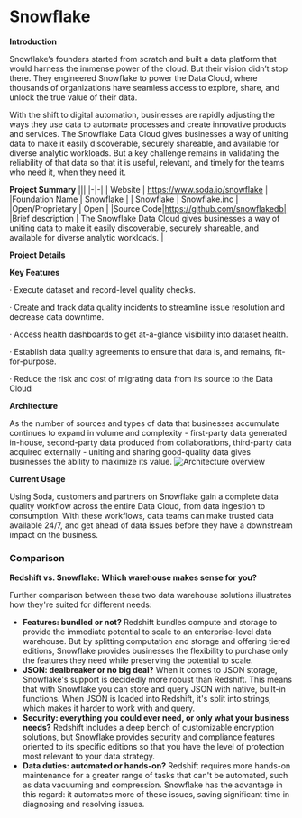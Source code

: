 ﻿# Snowflake

**Introduction**

Snowflake’s founders started from scratch and built a data platform that would harness the immense power of the cloud. But their vision didn’t stop there. They engineered Snowflake to power the Data Cloud, where thousands of organizations have seamless access to explore, share, and unlock the true value of their data.

With the shift to digital automation, businesses are rapidly adjusting the ways they use data to automate processes and create innovative products and services. The Snowflake Data Cloud gives businesses a way of uniting data to make it easily discoverable, securely shareable, and available for diverse analytic workloads. But a key challenge remains in validating the reliability of that data so that it is useful, relevant, and timely for the teams who need it, when they need it.

**Project Summary**
|||
|-|-|
| Website | https://www.soda.io/snowflake |
|Foundation Name | Snowflake |
| Snowflake | Snowflake.inc |
|Open/Proprietary  | Open |
|Source Code|https://github.com/snowflakedb|
|Brief description  | The Snowflake Data Cloud gives businesses a way of uniting data to make it easily discoverable, securely shareable, and available for diverse analytic workloads. |



**Project Details**

**Key Features**

·  Execute dataset and record-level quality checks.

·  Create and track data quality incidents to streamline issue resolution and decrease data downtime.

·  Access health dashboards to get at-a-glance visibility into dataset health.

·  Establish data quality agreements to ensure that data is, and remains, fit-for-purpose.

·  Reduce the risk and cost of migrating data from its source to the Data Cloud

**Architecture**

As the number of sources and types of data that businesses accumulate continues to expand in volume and complexity - first-party data generated in-house, second-party data produced from collaborations, third-party data acquired externally - uniting and sharing good-quality data gives businesses the ability to maximize its value.
![Architecture overview](https://docs.snowflake.com/en/_images/architecture-overview.png)

**Current Usage**

Using Soda, customers and partners on Snowflake gain a complete data quality workflow across the entire Data Cloud, from data ingestion to consumption. With these workflows, data teams can make trusted data available 24/7, and get ahead of data issues before they have a downstream impact on the business.

### Comparison

**Redshift vs. Snowflake: Which warehouse makes sense for you?**

Further comparison between these two data warehouse solutions illustrates how they're suited for different needs:

-   **Features: bundled or not?**  Redshift bundles compute and storage to provide the immediate potential to scale to an enterprise-level data warehouse. But by splitting computation and storage and offering tiered editions, Snowflake provides businesses the flexibility to purchase only the features they need while preserving the potential to scale.
-   **JSON: dealbreaker or no big deal?**  When it comes to JSON storage, Snowflake's support is decidedly more robust than Redshift. This means that with Snowflake you can store and query JSON with native, built-in functions. When JSON is loaded into Redshift, it's split into strings, which makes it harder to work with and query.
-   **Security: everything you could ever need, or only what your business needs?**  Redshift includes a deep bench of customizable encryption solutions, but Snowflake provides security and compliance features oriented to its specific editions so that you have the level of protection most relevant to your data strategy.
-   **Data duties: automated or hands-on?**  Redshift requires more hands-on maintenance for a greater range of tasks that can't be automated, such as data vacuuming and compression. Snowflake has the advantage in this regard: it automates more of these issues, saving significant time in diagnosing and resolving issues.
